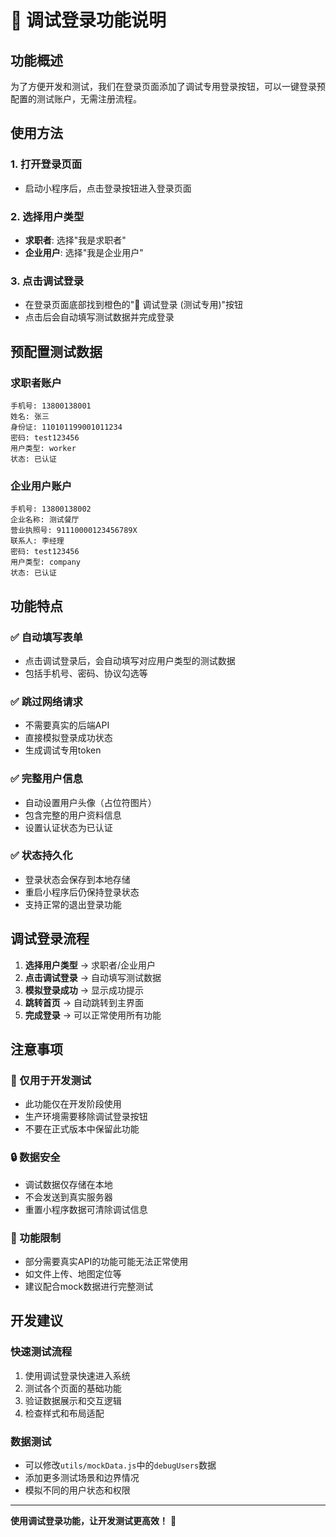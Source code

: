 # 🔧 调试登录功能说明

## 功能概述
为了方便开发和测试，我们在登录页面添加了调试专用登录按钮，可以一键登录预配置的测试账户，无需注册流程。

## 使用方法

### 1. 打开登录页面
- 启动小程序后，点击登录按钮进入登录页面

### 2. 选择用户类型
- **求职者**: 选择"我是求职者"
- **企业用户**: 选择"我是企业用户"

### 3. 点击调试登录
- 在登录页面底部找到橙色的"🔧 调试登录 (测试专用)"按钮
- 点击后会自动填写测试数据并完成登录

## 预配置测试数据

### 求职者账户
```
手机号: 13800138001
姓名: 张三
身份证: 110101199001011234
密码: test123456
用户类型: worker
状态: 已认证
```

### 企业用户账户
```
手机号: 13800138002
企业名称: 测试餐厅
营业执照号: 91110000123456789X
联系人: 李经理
密码: test123456
用户类型: company
状态: 已认证
```

## 功能特点

### ✅ 自动填写表单
- 点击调试登录后，会自动填写对应用户类型的测试数据
- 包括手机号、密码、协议勾选等

### ✅ 跳过网络请求
- 不需要真实的后端API
- 直接模拟登录成功状态
- 生成调试专用token

### ✅ 完整用户信息
- 自动设置用户头像（占位符图片）
- 包含完整的用户资料信息
- 设置认证状态为已认证

### ✅ 状态持久化
- 登录状态会保存到本地存储
- 重启小程序后仍保持登录状态
- 支持正常的退出登录功能

## 调试登录流程

1. **选择用户类型** → 求职者/企业用户
2. **点击调试登录** → 自动填写测试数据
3. **模拟登录成功** → 显示成功提示
4. **跳转首页** → 自动跳转到主界面
5. **完成登录** → 可以正常使用所有功能

## 注意事项

### 🚨 仅用于开发测试
- 此功能仅在开发阶段使用
- 生产环境需要移除调试登录按钮
- 不要在正式版本中保留此功能

### 🔒 数据安全
- 调试数据仅存储在本地
- 不会发送到真实服务器
- 重置小程序数据可清除调试信息

### 📱 功能限制
- 部分需要真实API的功能可能无法正常使用
- 如文件上传、地图定位等
- 建议配合mock数据进行完整测试

## 开发建议

### 快速测试流程
1. 使用调试登录快速进入系统
2. 测试各个页面的基础功能
3. 验证数据展示和交互逻辑
4. 检查样式和布局适配

### 数据测试
- 可以修改`utils/mockData.js`中的`debugUsers`数据
- 添加更多测试场景和边界情况
- 模拟不同的用户状态和权限

---

**使用调试登录功能，让开发测试更高效！** 🚀